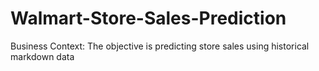 # Walmart-Store-Sales-Prediction
Business Context:
The objective is predicting store sales using historical markdown data
